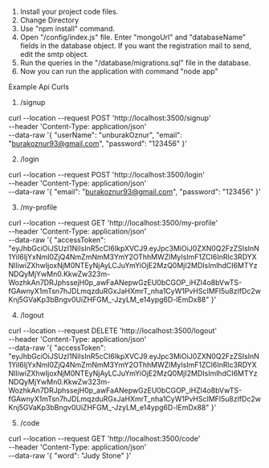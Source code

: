 1. Install your project code files.
2. Change Directory
3. Use "npm install" command.
4. Open "/config/index.js" file. Enter "mongoUrl" and "databaseName" fields in the database object. If you want the registration mail to send, edit the smtp object.
5. Run the queries in the "/database/migrations.sql" file in the database.
6. Now you can run the application with command "node app"

Example Api Curls

1. /signup

curl --location --request POST 'http://localhost:3500/signup' \
--header 'Content-Type: application/json' \
--data-raw '{
    "userName": "unburakOznur",
    "email": "burakoznur93@gmail.com",
    "password": "123456"
}'

2. /login

curl --location --request POST 'http://localhost:3500/login' \
--header 'Content-Type: application/json' \
--data-raw '{
    "email": "burakoznur93@gmail.com",
    "password": "123456"
}'

3. /my-profile

curl --location --request GET 'http://localhost:3500/my-profile' \
--header 'Content-Type: application/json' \
--data-raw '{
    "accessToken": "eyJhbGciOiJSUzI1NiIsInR5cCI6IkpXVCJ9.eyJpc3MiOiJ0ZXN0Q2FzZSIsInN1YiI6IjYxNmI0ZjQ4NmZmNmM3YmY2OThhMWZlMyIsImF1ZCI6InRlc3RDYXNlIiwiZXhwIjoxNjM0NTEyNjAyLCJuYmYiOjE2MzQ0MjI2MDIsImlhdCI6MTYzNDQyMjYwMn0.KkwZw323m-WozhkAn7DRJphssejH0p_awFaANepwGzEU0bCGOP_iHZl4o8bVwTS-fGAwnyX1mTsn7hJDLmqzduRGxJaHXmrT_nha1CyW1PvHScIMFl5u8zlfDc2wKnj5GVaKp3bBngv0UiZHFGM_-JzyLM_e14ypg6D-lEmDx88"
}'

4. /logout

curl --location --request DELETE 'http://localhost:3500/logout' \
--header 'Content-Type: application/json' \
--data-raw '{
    "accessToken": "eyJhbGciOiJSUzI1NiIsInR5cCI6IkpXVCJ9.eyJpc3MiOiJ0ZXN0Q2FzZSIsInN1YiI6IjYxNmI0ZjQ4NmZmNmM3YmY2OThhMWZlMyIsImF1ZCI6InRlc3RDYXNlIiwiZXhwIjoxNjM0NTEyNjAyLCJuYmYiOjE2MzQ0MjI2MDIsImlhdCI6MTYzNDQyMjYwMn0.KkwZw323m-WozhkAn7DRJphssejH0p_awFaANepwGzEU0bCGOP_iHZl4o8bVwTS-fGAwnyX1mTsn7hJDLmqzduRGxJaHXmrT_nha1CyW1PvHScIMFl5u8zlfDc2wKnj5GVaKp3bBngv0UiZHFGM_-JzyLM_e14ypg6D-lEmDx88"
}'

5. /code

curl --location --request GET 'http://localhost:3500/code' \
--header 'Content-Type: application/json' \
--data-raw '{
    "word": "Judy Stone"
}'